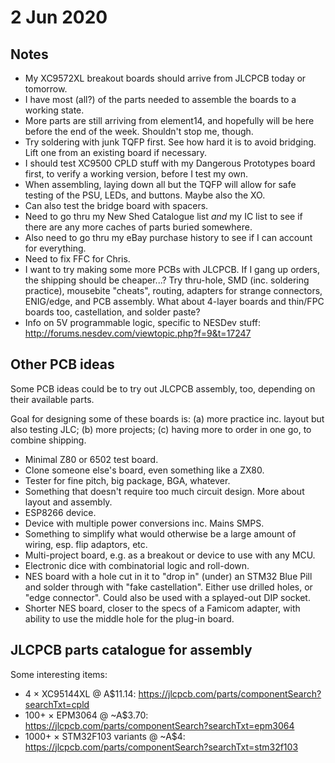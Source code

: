 # 2 Jun 2020

## Notes

*   My XC9572XL breakout boards should arrive from JLCPCB today or tomorrow.
*   I have most (all?) of the parts needed to assemble the boards to a working state.
*   More parts are still arriving from element14, and hopefully will be here before the end of the week. Shouldn't stop me, though.
*   Try soldering with junk TQFP first. See how hard it is to avoid bridging. Lift one from an existing board if necessary.
*   I should test XC9500 CPLD stuff with my Dangerous Prototypes board first, to verify a working version, before I test my own.
*   When assembling, laying down all but the TQFP will allow for safe testing of the PSU, LEDs, and buttons. Maybe also the XO.
*   Can also test the bridge board with spacers.
*   Need to go thru my New Shed Catalogue list *and* my IC list to see if there are any more caches of parts buried somewhere.
*   Also need to go thru my eBay purchase history to see if I can account for everything.
*   Need to fix FFC for Chris.
*   I want to try making some more PCBs with JLCPCB. If I gang up orders, the shipping should be cheaper...?
    Try thru-hole, SMD (inc. soldering practice), mousebite "cheats", routing, adapters for strange connectors, ENIG/edge, and PCB assembly. What about 4-layer boards and thin/FPC boards too, castellation, and solder paste?
*   Info on 5V programmable logic, specific to NESDev stuff: http://forums.nesdev.com/viewtopic.php?f=9&t=17247

## Other PCB ideas

Some PCB ideas could be to try out JLCPCB assembly, too, depending on their available parts.

Goal for designing some of these boards is: (a) more practice inc. layout but also testing JLC; (b) more projects; (c) having more to order in one go, to combine shipping.

*   Minimal Z80 or 6502 test board.
*   Clone someone else's board, even something like a ZX80.
*   Tester for fine pitch, big package, BGA, whatever.
*   Something that doesn't require too much circuit design. More about layout and assembly.
*   ESP8266 device.
*   Device with multiple power conversions inc. Mains SMPS.
*   Something to simplify what would otherwise be a large amount of wiring, esp. flip adaptors, etc.
*   Multi-project board, e.g. as a breakout or device to use with any MCU.
*   Electronic dice with combinatorial logic and roll-down.
*   NES board with a hole cut in it to "drop in" (under) an STM32 Blue Pill and solder through with "fake castellation". Either use drilled holes, or "edge connector". Could also be used with a splayed-out DIP socket.
*   Shorter NES board, closer to the specs of a Famicom adapter, with ability to use the middle hole for the plug-in board.

## JLCPCB parts catalogue for assembly

Some interesting items:

*   4 &times; XC95144XL @ A$11.14: https://jlcpcb.com/parts/componentSearch?searchTxt=cpld
*   100+ &times; EPM3064 @ ~A$3.70: https://jlcpcb.com/parts/componentSearch?searchTxt=epm3064
*   1000+ &times; STM32F103 variants @ ~A$4: https://jlcpcb.com/parts/componentSearch?searchTxt=stm32f103

